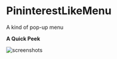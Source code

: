 PininterestLikeMenu
===================

A kind of pop-up menu

**A Quick Peek**

![screenshots](https://f.cloud.github.com/assets/4316898/1829452/50e4a22c-72b8-11e3-9158-7f65e7bedd92.gif)
